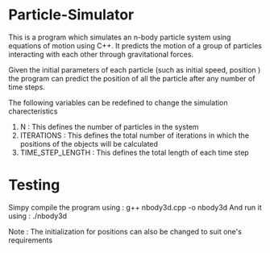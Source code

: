 # Particle-Simulator

This is a program which simulates an n-body particle system using equations of motion using C++. It predicts the motion of a group of particles interacting with each other through gravitational forces.

Given the initial parameters of each particle (such as initial speed, position ) the program can predict the position of all the particle after any number of time steps.

The following variables can be redefined to change the simulation charecteristics
1) N : This defines the number of particles in the system
2) ITERATIONS : This defines the total number of iterations in which the positions of the objects will be calculated
3) TIME_STEP_LENGTH : This defines the total length of each time step

# Testing

Simpy compile the program using : g++ nbody3d.cpp -o nbody3d
And run it using : ./nbody3d

Note : The initialization for positions can also be changed to suit one's requirements
